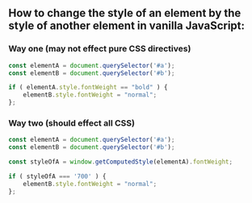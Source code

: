 ## How to change the style of an element by the style of another element in vanilla JavaScript:

### Way one (may not effect pure CSS directives)

```js
const elementA = document.querySelector('#a');
const elementB = document.querySelector('#b');

if ( elementA.style.fontWeight == "bold" ) {
    elementB.style.fontWeight = "normal";
};
````

### Way two (should effect all CSS)

```js
const elementA = document.querySelector('#a');
const elementB = document.querySelector('#b');

const styleOfA = window.getComputedStyle(elementA).fontWeight;

if ( styleOfA === '700' ) {
    elementB.style.fontWeight = "normal";
};
```

